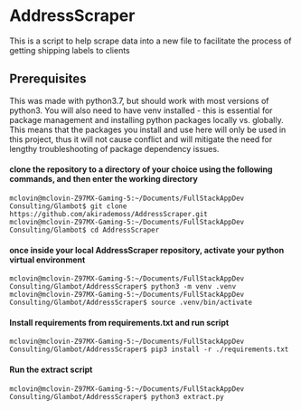 # AddressScraper
This is a script to help scrape data into a new file to facilitate the process of getting shipping labels to clients

## Prerequisites
This was made with python3.7, but should work with most versions of python3.  You will also need to have venv installed - this is essential for package management and installing python packages locally vs. globally.  This means that the packages you install and use here will only be used in this project, thus it will not cause conflict and will mitigate the need for lengthy troubleshooting of package dependency issues.

#### clone the repository to a directory of your choice using the following commands, and then enter the working directory
```
mclovin@mclovin-Z97MX-Gaming-5:~/Documents/FullStackAppDev Consulting/Glambot$ git clone https://github.com/akirademoss/AddressScraper.git
mclovin@mclovin-Z97MX-Gaming-5:~/Documents/FullStackAppDev Consulting/Glambot$ cd AddressScraper
```

#### once inside your local AddressScraper repository, activate your python virtual environment
```
mclovin@mclovin-Z97MX-Gaming-5:~/Documents/FullStackAppDev Consulting/Glambot/AddressScraper$ python3 -m venv .venv
mclovin@mclovin-Z97MX-Gaming-5:~/Documents/FullStackAppDev Consulting/Glambot/AddressScraper$ source .venv/bin/activate
```

#### Install requirements from requirements.txt and run script
```
mclovin@mclovin-Z97MX-Gaming-5:~/Documents/FullStackAppDev Consulting/Glambot/AddressScraper$ pip3 install -r ./requirements.txt
```

#### Run the extract script
```
mclovin@mclovin-Z97MX-Gaming-5:~/Documents/FullStackAppDev Consulting/Glambot/AddressScraper$ python3 extract.py
```